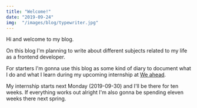 ```yaml
---
title: "Welcome!"
date: "2019-09-24"
img:  "/images/blog/typewriter.jpg"
---
```


Hi and welcome to my blog.

On this blog I'm planning to write about different subjects related to my life as a frontend developer.

For starters I'm gonna use this blog as some kind of diary to document what I do and what I learn
during my upcoming internship at <a href="https://www.weahead.se" target="_blank">We ahead</a>.

My internship starts next Monday (2019-09-30) and I'll be there for ten weeks.
If everything works out alright I'm also gonna be spending eleven weeks there next spring.
